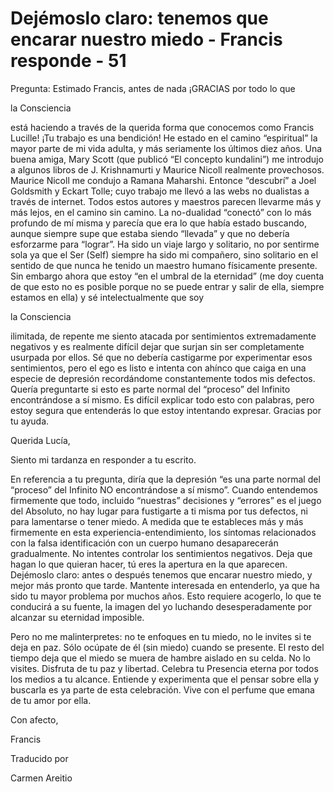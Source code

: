 # Dejémoslo claro: tenemos que encarar nuestro miedo - Francis responde - 51

 

Pregunta: Estimado Francis, antes de nada &iexcl;GRACIAS por todo lo que 

la Consciencia

 est&aacute; haciendo a trav&eacute;s de la querida forma que conocemos como Francis Lucille! &iexcl;Tu trabajo es una bendici&oacute;n! He estado en el camino &ldquo;espiritual&rdquo; la mayor parte de mi vida adulta, y m&aacute;s seriamente los &uacute;ltimos diez a&ntilde;os. Una buena amiga, Mary Scott (que public&oacute; &ldquo;El concepto kundalini&rdquo;) me introdujo a algunos libros de J. Krishnamurti y Maurice Nicoll realmente provechosos. Maurice Nicoll me condujo a Ramana Maharshi. Entonce &ldquo;descubr&iacute;&rdquo; a Joel Goldsmith y Eckart Tolle; cuyo trabajo me llev&oacute; a las webs no dualistas a trav&eacute;s de internet. Todos estos autores y maestros parecen llevarme m&aacute;s y m&aacute;s lejos, en el camino sin camino. La no-dualidad &ldquo;conect&oacute;&rdquo; con lo m&aacute;s profundo de m&iacute; misma y parec&iacute;a que era lo que hab&iacute;a estado buscando, aunque siempre supe que estaba siendo &ldquo;llevada&rdquo; y que no deber&iacute;a esforzarme para &ldquo;lograr&rdquo;. Ha sido un viaje largo y solitario, no por sentirme sola ya que el Ser (Self) siempre ha sido mi compa&ntilde;ero, sino solitario en el sentido de que nunca he tenido un maestro humano f&iacute;sicamente presente. Sin embargo ahora que estoy &ldquo;en el umbral de la eternidad&rdquo; (me doy cuenta de que esto no es posible porque no se puede entrar y salir de ella, siempre estamos en ella) y s&eacute; intelectualmente que soy 

la Consciencia

 ilimitada, de repente me siento atacada por sentimientos extremadamente negativos y es realmente dif&iacute;cil dejar que surjan sin ser completamente usurpada por ellos. S&eacute; que no deber&iacute;a castigarme por experimentar esos sentimientos, pero el ego es listo e intenta con ah&iacute;nco que caiga en una especie de depresi&oacute;n record&aacute;ndome constantemente todos mis defectos. Quer&iacute;a preguntarte si esto es parte normal del &ldquo;proceso&rdquo; del Infinito encontr&aacute;ndose a s&iacute; mismo. Es dif&iacute;cil explicar todo esto con palabras, pero estoy segura que entender&aacute;s lo que estoy intentando expresar. Gracias por tu ayuda.

Querida Luc&iacute;a,

Siento mi tardanza en responder a tu escrito.

En referencia a tu pregunta, dir&iacute;a que la depresi&oacute;n &ldquo;es una parte normal del &ldquo;proceso&rdquo; del Infinito NO encontr&aacute;ndose a s&iacute; mismo&rdquo;. Cuando entendemos firmemente que todo, incluido &ldquo;nuestras&rdquo; decisiones y &ldquo;errores&rdquo; es el juego del Absoluto, no hay lugar para fustigarte a ti misma por tus defectos, ni para lamentarse o tener miedo. A medida que te estableces m&aacute;s y m&aacute;s firmemente en esta experiencia-entendimiento, los s&iacute;ntomas relacionados con la falsa identificaci&oacute;n con un cuerpo humano desaparecer&aacute;n gradualmente. No intentes controlar los sentimientos negativos. Deja que hagan lo que quieran hacer, t&uacute; eres la apertura en la que aparecen. Dej&eacute;moslo claro: antes o despu&eacute;s tenemos que encarar nuestro miedo, y mejor m&aacute;s pronto que tarde. Mantente interesada en entenderlo, ya que ha sido tu mayor problema por muchos a&ntilde;os. Esto requiere acogerlo, lo que te conducir&aacute; a su fuente, la imagen del yo luchando desesperadamente por alcanzar su eternidad imposible.

Pero no me malinterpretes: no te enfoques en tu miedo, no le invites si te deja en paz. S&oacute;lo oc&uacute;pate de &eacute;l (sin miedo) cuando se presente. El resto del tiempo deja que el miedo se muera de hambre aislado en su celda. No lo visites. Disfruta de tu paz y libertad. Celebra tu Presencia eterna por todos los medios a tu alcance. Entiende y experimenta que el pensar sobre ella y buscarla es ya parte de esta celebraci&oacute;n. Vive con el perfume que emana de tu amor por ella.

Con afecto, 

Francis

Traducido por 

Carmen Areitio

